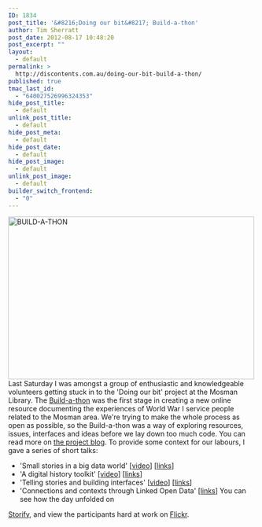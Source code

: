 ```yaml
---
ID: 1834
post_title: '&#8216;Doing our bit&#8217; Build-a-thon'
author: Tim Sherratt
post_date: 2012-08-17 10:48:20
post_excerpt: ""
layout:
  - default
permalink: >
  http://discontents.com.au/doing-our-bit-build-a-thon/
published: true
tmac_last_id:
  - "640027526996324353"
hide_post_title:
  - default
unlink_post_title:
  - default
hide_post_meta:
  - default
hide_post_date:
  - default
hide_post_image:
  - default
unlink_post_image:
  - default
builder_switch_frontend:
  - "0"
---
```

[<img alt="BUILD-A-THON" src="http://farm9.staticflickr.com/8429/7762244764_96b561cf08.jpg" width="500" height="331" />][1] Last Saturday I was amongst a group of enthusiastic and knowledgeable volunteers getting stuck in to the 'Doing our bit' project at the Mosman Library. The [Build-a-thon][2] was the first stage in creating a new online resource documenting the experiences of World War I service people related to the Mosman area. We're trying to make the whole process as open as possible, so the Build-a-thon was a way of exploring resources, issues, interfaces and ideas before we lay down too much code. You can read more on [the project blog][3]. To provide some context for our labours, I gave a series of short talks: 
*   'Small stories in a big data world' [[video][4]] [[links][5]]
*   'A digital history toolkit' [[video][6]] [[links][7]]
*   'Telling stories and building interfaces' [[video][8]] [[links][9]]
*   'Connections and contexts through Linked Open Data' [[links][10]] You can see how the day unfolded on 

[Storify][11], and view the participants hard at work on [Flickr][12].

 [1]: http://www.flickr.com/photos/mosmanlibrary/7762244764/ "BUILD-A-THON by Mosman Library, on Flickr"
 [2]: http://mosman1914-1918.net/project/events/build-a-thon
 [3]: http://mosman1914-1918.net/project/blog
 [4]: http://youtu.be/48Bhzyl44Ek
 [5]: https://www.zotero.org/groups/mosman1418/items/collectionKey/WVU8KUWP
 [6]: http://youtu.be/z8jrtGnDLwM
 [7]: https://www.zotero.org/groups/mosman1418/items/collectionKey/QTVBAQGU
 [8]: http://youtu.be/BZK-W2vCYPE
 [9]: https://www.zotero.org/groups/mosman1418/items/collectionKey/86UXUTSE
 [10]: https://www.zotero.org/groups/mosman1418/items/collectionKey/52TW4VGR
 [11]: http://storify.com/mosmancouncil/build-a-thon
 [12]: http://www.flickr.com/photos/mosmanlibrary/sets/72157631027690022/with/7762244764/